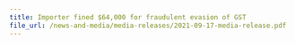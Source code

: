 ```yaml
---
title: Importer fined $64,000 for fraudulent evasion of GST
file_url: /news-and-media/media-releases/2021-09-17-media-release.pdf
---
```

